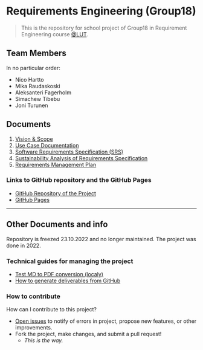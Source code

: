 # Requirements Engineering (Group18)

> This is the repository for school project of Group18 in Requirement Engineering course [@LUT](https://www.lut.fi).

## Team Members

In no particular order:

  * Nico Hartto
  * Mika Raudaskoski
  * Aleksanteri Fagerholm
  * Simachew Tibebu
  * Joni Turunen
  
## Documents

1. [Vision & Scope](docs/vision-and-scope.md)
2. [Use Case Documentation](docs/use-cases.md)
3. [Software Requirements Specification (SRS)](docs/software-requirements-specification.md)
4. [Sustainability Analysis of Requirements Specification](docs/sustainability-analysis.md)
5. [Requirements Management Plan](docs/requirements-management-plan.md)


### Links to GitHub repository and the GitHub Pages

- [GitHub Repository of the Project](https://github.com/lut-re-group18/lut-requirements-engineering/)
- [GitHub Pages](https://lut-re-group18.github.io/lut-requirements-engineering/)

---


## Other Documents and info

Repository is freezed 23.10.2022 and no longer maintained. The project was done in 2022.

### Technical guides for managing the project

- [Test MD to PDF conversion (localy)](test-md-to-pdf.md)
- [How to generate deliverables from GitHub](docs/generate-appendices.md)

### How to contribute

How can I contribute to this project?

- [Open issues](https://github.com/lut-re-group18/lut-requirements-engineering/issues) to notify of errors in project, propose new features, or other improvements.
- Fork the project, make changes, and submit a pull request!
  - *This is the way.*